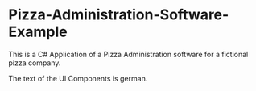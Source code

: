 # Pizza-Administration-Software-Example
This is a C# Application of a Pizza Administration software for a fictional pizza company.

The text of the UI Components is german.
